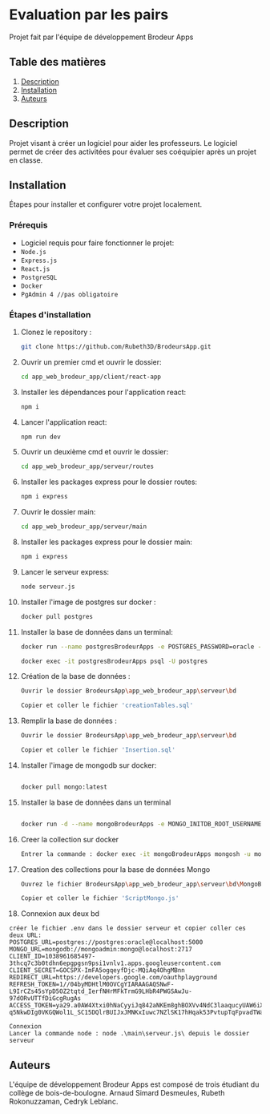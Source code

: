# Evaluation par les pairs

Projet fait par l'équipe de développement Brodeur Apps

## Table des matières

1. [Description](#description)
2. [Installation](#installation)
3. [Auteurs](#auteurs)

## Description

Projet visant à créer un logiciel pour aider les professeurs. Le logiciel permet de créer des activitées pour évaluer ses coéquipier après un projet en classe.

## Installation

Étapes pour installer et configurer votre projet localement.

### Prérequis

- Logiciel requis pour faire fonctionner le projet:
- `Node.js`
- `Express.js`
- `React.js`
- `PostgreSQL`
- `Docker`
- `PgAdmin 4 //pas obligatoire`

### Étapes d'installation

1.  Clonez le repository :

    ```bash
    git clone https://github.com/Rubeth3D/BrodeursApp.git
    ```

2.  Ouvrir un premier cmd et ouvrir le dossier:

    ```bash
    cd app_web_brodeur_app/client/react-app
    ```

3.  Installer les dépendances pour l'application react:

    ```bash
    npm i
    ```

4.  Lancer l'application react:

    ```bash
    npm run dev
    ```

5.  Ouvrir un deuxième cmd et ouvrir le dossier:

    ```bash
    cd app_web_brodeur_app/serveur/routes
    ```

6.  Installer les packages express pour le dossier routes:

    ```bash
    npm i express
    ```

7.  Ouvrir le dossier main:

    ```bash
    cd app_web_brodeur_app/serveur/main
    ```

8.  Installer les packages express pour le dossier main:

    ```bash
    npm i express
    ```

9.  Lancer le serveur express:

    ```bash
    node serveur.js
    ```

10. Installer l'image de postgres sur docker :

    ```bash
    docker pull postgres
    ```

11. Installer la base de données dans un terminal:

    ```bash
    docker run --name postgresBrodeurApps -e POSTGRES_PASSWORD=oracle -p 5000:5432 -d postgres

    docker exec -it postgresBrodeurApps psql -U postgres
    ```

12. Création de la base de données :

    ```bash
    Ouvrir le dossier BrodeursApp\app_web_brodeur_app\serveur\bd

    Copier et coller le fichier 'creationTables.sql'
    ```

13. Remplir la base de données :

    ```bash
    Ouvrir le dossier BrodeursApp\app_web_brodeur_app\serveur\bd

    Copier et coller le fichier 'Insertion.sql'
    ```

14. Installer l'image de mongodb sur docker:

    ```bash

    docker pull mongo:latest
    ```

15. Installer la base de données dans un terminal

    ```bash

    docker run -d --name mongoBrodeurApps -e MONGO_INITDB_ROOT_USERNAME=mongoadmin -e MONGO_INITDB_ROOT_PASSWORD=mongo -p 2717:27017 mongo:latest
    ```

16. Creer la collection sur docker

    ```bash
    Entrer la commande : docker exec -it mongoBrodeurApps mongosh -u mongoadmin -p mongo

    ```
17. Creation des collections pour la base de données Mongo
    ```bash
    Ouvrez le fichier BrodeursApp\app_web_brodeur_app\serveur\bd\MongoBD

    Copier et coller le fichier 'ScriptMongo.js'
    ```

18. Connexion aux deux bd

````.env
créer le fichier .env dans le dossier serveur et copier coller ces deux URL:
POSTGRES_URL=postgres://postgres:oracle@localhost:5000
MONGO_URL=mongodb://mongoadmin:mongo@localhost:2717
CLIENT_ID=1038961685497-3thcq7c3b0tdhn6epgpgsn9psi1vnlv1.apps.googleusercontent.com
CLIENT_SECRET=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
REDIRECT_URL=https://developers.google.com/oauthplayground
REFRESH_TOKEN=1//04byMDHtlM0OVCgYIARAAGAQSNwF-L9IrCZs45sYpD5OZ2tqtd_IerfNHrMFkTrmG9LHbR4PWGSAwJu-97dORvUTTfDiGcgRugAs 
ACCESS_TOKEN=ya29.a0AW4Xtxi0hNaCyyiJq842aNKEm8ghBOXVv4NdC3laaqucyUAW6iX_F2Zwhn425DxcowGJ024I5WkE0sNJR5vfyRaIjfReFkfSF-q5NkwDIg0VKGQWol1L_SC15DQlrBUIJxJMNKxIuwc7NZlSK17hHqak53PvtupTqFpvadTWaCgYKASkSARYSFQHGX2Mic4d5RAm2KUr_HzqFC1NBKg0175

Connexion
Lancer la commande node : node .\main\serveur.js\ depuis le dossier serveur
````

## Auteurs

L'équipe de développement Brodeur Apps est composé de trois étudiant du collège de bois-de-boulogne.
Arnaud Simard Desmeules, Rubeth Rokonuzzaman, Cedryk Leblanc.

